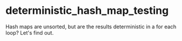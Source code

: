 # deterministic_hash_map_testing
Hash maps are unsorted, but are the results deterministic in a for each loop?  Let's find out.
